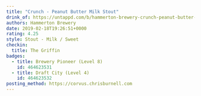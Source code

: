 ```yaml
---
title: "Crunch - Peanut Butter Milk Stout"
drink_of: https://untappd.com/b/hammerton-brewery-crunch-peanut-butter-milk-stout/2515713
authors: Hammerton Brewery
date: 2019-02-18T19:26:51+0000
rating: 4.25
style: Stout - Milk / Sweet
checkin:
  title: The Griffin
badges:
  - title: Brewery Pioneer (Level 8)
    id: 464623531
  - title: Draft City (Level 4)
    id: 464623532
posting_method: https://corvus.chrisburnell.com
---
```

